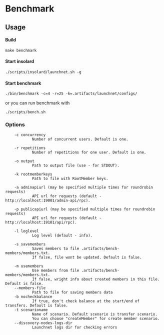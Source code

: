 Benchmark
===============

Usage
----------
#### Build

    make benchmark
   
#### Start insolard

    ./scripts/insolard/launchnet.sh -g
   
#### Start benchmark

    ./bin/benchmark -c=4 -r=25 -k=.artifacts/launchnet/configs/

or you can run benchmark with

    ./scripts/bench.sh

### Options

        -c concurrency
                Number of concurrent users. Default is one. 

        -r repetitions
                Number of repetitions for one user. Default is one.

        -o output
                Path to output file (use - for STDOUT).

        -k rootmemberkeys
                Path to file with RootMember keys.

        -a adminapiurl (may be specified multiple times for roundrobin requests)
                API url for requests (default - http://localhost:19001/admin-api/rpc).
                
        -p publicapiurl (may be specified multiple times for roundrobin requests)
                API url for requests (default - http://localhost:19101/api/rpc).

        -l loglevel
                Log level (default - info).

        -s savemembers
                Saves members to file .artifacts/bench-members/members.txt.
                If false, file wont be updated. Default is false.

        -m usemembers
                Use members from file .artifacts/bench-members/members.txt.
                If false, wright info about created members in this file. Default is false. 
        --members-file
                Path to file for saving members data
        -b nocheckbalance
                If true, don't check balance at the start/end of transfers. Default is false. 
        -t scenarioname
                Name of scenario. Default scenario is transfer scenario.
                You can choose "createMember" for create member scenario.
        --discovery-nodes-logs-dir
                Launchnet logs dir for checking errors
